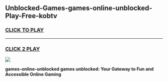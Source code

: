 
## Unblocked-Games-games-online-unblocked-Play-Free-kobtv
<h3>
<a href="https://premium76.site?title=games-online-unblocked&ref=20M">CLICK TO PLAY</a></h3>
<hr>

<h3>
<a href="https://premium76.site?title=games-online-unblocked&ref=20M">CLICK 2 PLAY</a>
  
</h3>

<a href="https://premium76.site?title=games-online-unblocked&ref=19M"><img src="https://clearcache.store/games.png"></a>


**games-online-unblocked games unblocked: Your Gateway to Fun and Accessible Online Gaming**
